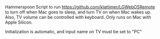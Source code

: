 Hammerspoon Script to run https://github.com/klattimer/LGWebOSRemote to turn off when Mac goes to sleep, and turn TV on when Mac wakes up. Also, TV volume can be controlled with keyboard. Only runs on Mac with Apple Silicon.

Initialization is automatic, and input name on TV must be set to "PC"
